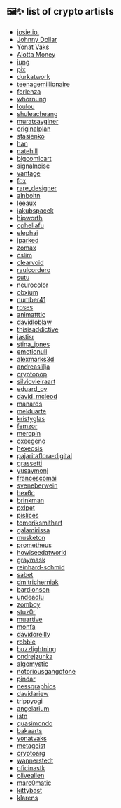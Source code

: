 ## 🖼✨ list of crypto artists 

* [josie.io.](https://josie.io/)
* [Johnny Dollar](https://johnnydollar.biz/)
* [Yonat Vaks](https://www.yonatvaks.com/)
* [Alotta Money](https://alottamoney.com/)
* [jung](https://makersplace.com/jung/)
* [pix](https://www.superrare.co/pix)
* [durkatwork](https://www.superrare.co/durkatwork)
* [teenagemillionaire](https://niftygateway.com/profile/teenagemillionaire)
* [forlenza](https://makersplace.com/forlenza/featured-gallery/)
* [whornung]()
* [loulou](https://makersplace.com/whornung/)
* [shuleacheang](https://makersplace.com/shuleacheang/?view_all=1)
* [muratsayginer](https://makersplace.com/muratsayginer/)
* [originalplan](https://makersplace.com/originalplan/)
* [stasienko](https://www.superrare.co/stasienko)
* [han]()
* [natehill]()
* [bigcomicart]()
* [signalnoise]()
* [vantage](https://niftygateway.com/profile/vantage)
* [fox](https://superrare.co/fox)
* [rare_designer]()
* [alnboltn]()
* [leeaux]()
* [jakubspacek](https://niftygateway.com/profile/jakubspacek)
* [hipworth]()
* [opheliafu]()
* [elephai](https://makersplace.com/elephai/)
* [jparked](https://superrare.co/jparked)
* [zomax](https://superrare.co/zomax)
* [cslim](https://makersplace.com/cslim/)
* [clearvoid](https://superrare.co/clearvoid)
* [raulcordero](https://niftygateway.com/profile/raulcordero)
* [sutu](https://superrare.co/sutu)
* [neurocolor](https://superrare.co/roses)
* [obxium]()
* [number41]()
* [roses]()
* [animatttic]()
* [davidloblaw](https://makersplace.com/davidloblaw/)
* [thisisaddictive](https://niftygateway.com/profile/thisisaddictive)
* [jastisr](https://superrare.co/jastisr)
* [stina_jones]()
* [emotionull](https://makersplace.com/emotionull/)
* [alexmarks3d]()
* [andreaslilja](https://makersplace.com/andreaslilja/all-collaboratives/)
* [cryptopop](https://makersplace.com/cryptopop/bitcoin-a-visual-history-series-2/)
* [silviovieiraart]()
* [eduard_ov]()
* [david_mcleod]()
* [manards]()
* [melduarte]()
* [kristyglas]()
* [femzor]()
* [mercpin](https://superrare.co/mercpin)
* [oxeegeno](https://superrare.co/oxeegeno)
* [hexeosis](https://superrare.co/hexeosis)
* [pajaritaflora-digital](https://superrare.co/pajaritaflora-digital)
* [grassetti](https://foundation.app/grassetti)
* [yusaymonj](https://superrare.co/yusaymonj)
* [francescomai]()
* [sveneberwein]()
* [hex6c]()
* [brinkman]()
* [pxlpet]()
* [pislices]()
* [tomeriksmithart](https://superrare.co/tomeriksmithart)
* [galamirissa]()
* [musketon]()
* [prometheus](https://superrare.co/prometheus)
* [howiseedatworld](https://makersplace.com/howiseedatworld/about/)
* [graymask]()
* [reinhard-schmid]()
* [sabet](https://knownorigin.io/sabet)
* [dmitricherniak]()
* [bardionson]()
* [undeadlu]()
* [zomboy](https://niftygateway.com/profile/zomboy)
* [stuz0r]()
* [muartive](https://superrare.co/muartive)
* [monfa]()
* [davidoreilly]()
* [robbie]()
* [buzzlightning]()
* [ondrejzunka]()
* [algomystic](https://superrare.co/algomystic)
* [notoriousgangofone]()
* [pindar]()
* [nessgraphics]()
* [davidariew](https://makersplace.com/davidariew/)
* [trippyogi]()
* [angelarium](https://makersplace.com/angelarium/)
* [jstn]()
* [quasimondo](https://superrare.co/quasimondo)
* [bakaarts]()
* [yonatvaks](https://niftygateway.com/profile/yonatvaks)
* [metageist]()
* [cryptoarg](https://niftygateway.com/profile/cryptoarg)
* [wannerstedt]()
* [oficinastk]()
* [oliveallen]()
* [marc0matic]()
* [kittybast]()
* [klarens]()

